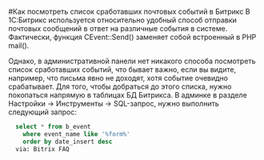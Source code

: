 #Как посмотреть список сработавших почтовых событий в Битрикс
В 1С:Битрикс используется относительно удобный способ отправки почтовых сообщений в ответ на различные события в системе. Фактически, функция CEvent::Send() заменяет собой встроенный в PHP mail().

Однако, в административной панели нет никакого способа посмотреть список сработавших событий, что бывает важно, если вы видите, например, что письма явно не доходят, хотя событие очевидно срабатывает.
Для того, чтобы добраться до этого списка, нужно покопаться напрямую в таблицах БД Битрикса. В админке в разделе Настройки → Инструменты → SQL-запрос, нужно выполнить следующий запрос:

```sql
  select * from b_event 
    where event_name like '%form%' 
    order by date_insert desc
  via: Bitrix FAQ
```
